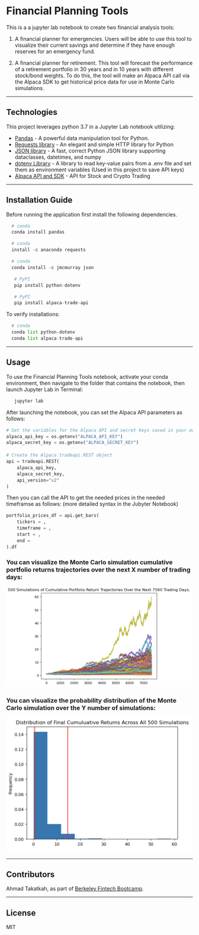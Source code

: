 # Financial Planning Tools
This is a a jupyter lab notebook to create two financial analysis tools:

1. A financial planner for emergencies. Users will be able to use this tool to visualize their current savings and determine if they have enough reserves for an emergency fund.

2. A financial planner for retirement. This tool will forecast the performance of a retirement portfolio in 30 years and in 10 years with different stock/bond weights. To do this, the tool will make an Alpaca API call via the Alpaca SDK to get historical price data for use in Monte Carlo simulations.

---

## Technologies

This project leverages python 3.7 in a Jupyter Lab notebook utilizing: 

* [Pandas](https://github.com/pandas-dev) - A powerful data manipulation tool for Python.
* [Requests library](https://github.com/psf/requests) - An elegant and simple HTTP library for Python
* [JSON library](https://pypi.org/project/orjson/) - A fast, correct Python JSON library supporting dataclasses, datetimes, and numpy
* [dotenv Library](https://pypi.org/project/python-dotenv/) - A library to read key-value pairs from a .env file and set them as environment variables (Used in this project to save API keys)
* [Alpaca API and SDK](https://alpaca.markets/) - API for Stock and Crypto Trading

---

## Installation Guide

Before running the application first install the following dependencies.

```python
  # conda
  conda install pandas
```

```python
  # conda
  install -c anaconda requests
```

```python
  # conda
  conda install -c jmcmurray json
```

```python
   # PyPI  
   pip install python-dotenv
```

```python
   # PyPI  
   pip install alpaca-trade-api
```

To verify installations:

```python
  # conda
  conda list python-dotenv
  conda list alpaca-trade-api
```

---

## Usage

To use the Financial Planning Tools notebook, activate your conda environment, then navigate to the folder that contains the notebook, then launch Jupyter Lab in Terminal:

```python
   jupyter lab
```

After launching the notebook, you can set the Alpaca API parameters as follows:

```python
# Set the variables for the Alpaca API and secret keys saved in your own .env file in the same working directory
alpaca_api_key = os.getenv("ALPACA_API_KEY")
alpaca_secret_key = os.getenv("ALPACA_SECRET_KEY")

# Create the Alpaca tradeapi.REST object
api = tradeapi.REST(
    alpaca_api_key,
    alpaca_secret_key,
    api_version="v2"
)
```

Then you can call the API to get the needed prices in the needed timeframse as follows: (more detailed syntax in the Jubyter Notebook)

```python
portfolio_prices_df = api.get_bars(
    tickers = ,
    timeframe = ,
    start = ,
    end = 
).df
```


### You can visualize the Monte Carlo simulation cumulative portfolio returns trajectories over the next X number of trading days:

![Monte Carlo simulation cumulative portfolio returns trajectories](Images/cumulative_portfolio_returns_trajectories.png)

### You can visualize the probability distribution of the Monte Carlo simulation over the Y number of simulations:

![Probability distribution of the Monte Carlo simulation](Images/probability_distribution_of_the_Monte_Carlo_simulation.png)
 

---

## Contributors

Ahmad Takatkah, as part of [Berkeley Fintech Bootcamp](https://bootcamp.berkeley.edu/fintech/).

---

## License

MIT